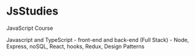# JsStudies
JavaScript Course 

Javascript and TypeScript - front-end and back-end (Full Stack) - Node, Express, noSQL, React, hooks, Redux, Design Patterns
